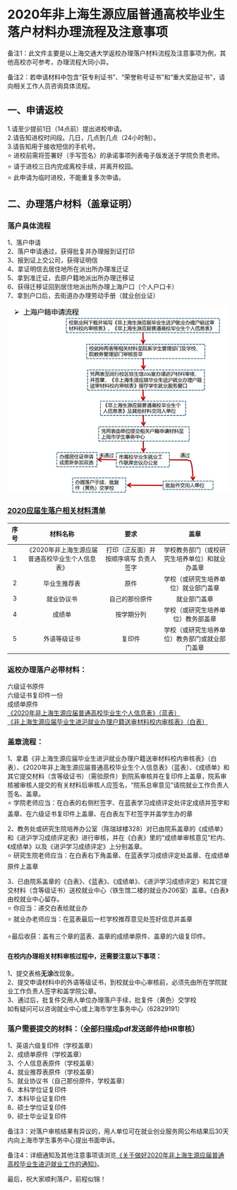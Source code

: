# 2020年非上海生源应届普通高校毕业生落户材料办理流程及注意事项

备注1：此文件主要是以上海交通大学返校办理落户材料流程及注意事项为例，其他高校亦可参考，办理流程大同小异。

备注2：若申请材料中包含“获专利证书”、“荣誉称号证书”和“重大奖励证书”，请向相关工作人员咨询具体流程。


## 一、申请返校
1.请至少提前1日（14点前）提出进校申请。  
2.请告知进校时间段。几日，几点到几点（24小时制）。  
3.请告知用于接收短信的手机号。  
⭐ 进校前需将签署好（手写签名）的承诺事项列表电子版发送于学院负责老师。  
⭐ 请于进校三日内完成离校手续，并离开校园。  
⭐ 此申请为临时进校，不能重复多次申请。  

## 二、办理落户材料（盖章证明）
### 落户具体流程
1、落户申请  
2、落户申请通过，获得批复并办理报到证打印  
3、报到证上交公司，获得证明信  
4、拿证明信去居住地所在派出所办理准迁证  
5、拿到准迁证，去原户籍地派出所办理迁移证  
6、获得迁移证回到居住地派出所办理上海户口（个人户口卡）  
7、拿到户口后，去街道办办理劳动手册（就业创业证）  

![上海户籍申请流程](./上海户籍申请流程.jpg)

### [2020应届生落户相关材料清单](./2020应届生落户相关材料清单.doc)
|序号  |材料名称  |要求  |盖章  |
|:---:|:------:|:----:|:---:|
| 1	|《2020年非上海生源应届普通高校毕业生个人信息表》|打印（正反面）并按顺序填写 负责人签字|学校教务部门（或校研究生培养单位）和就业办盖章|
| 2	|毕业生推荐表|原件|学校（或研究生培养单位）就业部门盖章|
| 3	|就业协议书|自己的那份原件|就业部门盖章|
| 4	|成绩单|按学期分列|学校（或研究生培养单位）教务部盖章|
| 5	|外语等级证书|复印件|学校（或研究生培养单位）教务部门或就业部门盖章|

### 返校办理落户必带材料：
六级证书原件  
六级证书复印件一份  
成绩单原件  
[《2020年非上海生源应届普通高校毕业生个人信息表》（蓝表）](./2020年非上海生源应届普通高校毕业生个人信息表.doc)  
[《非上海生源应届毕业生进沪就业办理户籍送审材料校内审核表》（白表）](./非上海生源应届毕业生进沪就业办理户籍送审材料校内审核表.doc)  

### 盖章流程：
1、拿着《非上海生源应届毕业生进沪就业办理户籍送审材料校内审核表》（白表）、《2020年非上海生源应届普通高校毕业生个人信息表》（蓝表）、《成绩单》和其它提交材料（含等级证书）（需验原件）到院系审核并在复印件上盖章，院系审核被审核人提交的有关材料后审核人应签名，“院系总审意见”请院就业工作负责人签名、盖章。  
⭐ 学院老师应当：在白表的右侧栏签字、在蓝表学习成绩评定处评定成绩并签字和盖章、在六级证书复印件上盖章、在白表左下栏签字并盖学生办的章  

2、教务处或研究生院培养办公室（陈瑞球楼328）对已由院系盖章的《成绩单》和《进沪学习成绩评定表》进行审核，并在《白表》里的“成绩单审核意见”栏内、《成绩单》以及《进沪学习成绩评定》上分别盖章。  
⭐ 研究生院老师应当：在白表右下角盖章、在蓝表学习成绩评定处盖章、在成绩单原件上盖章  

3、已由院系盖章的《白表》、《蓝表》、《成绩单》、《进沪学习成绩评定》和其它提交材料（含等级证书）送校就业中心（铁生馆二楼的就业办206室）盖章。《白表》由校就业中心留存。  
⭐ 你应当：递交白表给就业办  
⭐ 就业办老师应当：在蓝表最后一栏学校推荐意见处签好信息并盖章  

⭐最后收获：盖有三个章的蓝表、盖章的成绩单原件、盖章的六级复印件。  

#### 在校内办理相关材料审核过程中，还需要注意以下事项：  
1、提交表格**无涂**改现象。  
2、提交申请材料中的外语等级证书，到校就业中心审核前，必须先由所在学院就业工作负责人签字和盖学院公章。  
3、通过后，批复件交用人单位办理落户手续，批复件（黄色）交学校  
如有疑问可以咨询就业中心或上海市学生事务中心（62829191）  


### 落户需要提交的材料：（全部扫描成pdf发送邮件给HR审核）  
1、英语六级复印件（学校盖章）  
2、成绩单原件（学校盖章）  
3、个人信息表原件（学校盖章）  
4、就业推荐表原件（学校盖章）  
5、就业协议书（自己那份原件，学校盖章）  
6、本科学位证复印件  
7、本科毕业证复印件  
8、硕士学位证复印件  
9、硕士毕业证复印件  


备注3：对落户审核结果有异议的，用人单位可在就业创业服务网公布结果后30天内向上海市学生事务中心提出书面申诉。

备注4：详细通知及其他注意事项请浏览[《关于做好2020年非上海生源应届普通高校毕业生进沪就业工作的通知》](./关于做好2020年非上海生源应届普通高校毕业生进沪就业工作的通知.pdf)。

最后，祝大家顺利落户，前程似锦！
